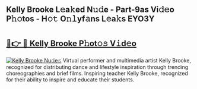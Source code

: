 ## Kelly Brooke L𝚎a𝚔ed N𝚞𝚍e - Part-9as Vi𝚍𝚎o P𝚑𝚘tos - H𝚘𝚝 O𝚗𝚕yf𝚊ns L𝚎a𝚔s EYO3Y

# <h2><a href="http://kf2rx5l.oniu.top/?m=Kelly+Brooke">🔗👉 🔴 Kelly Brooke P𝚑ot𝚘𝚜 V𝚒d𝚎o</a></h2>

[![Kelly Brooke Nu𝚍e𝚜](https://i.imgur.com/0qMVB7G.gif)](http://kf2rx5l.oniu.top/?m=Kelly+Brooke)
Virtual performer and multimedia artist Kelly Brooke, recognized for distributing dance and lifestyle inspiration through trending choreographies and brief films. Inspiring teacher Kelly Brooke, recognized for their ability to inspire and educate their students.  
